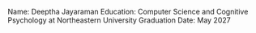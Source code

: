 Name: Deeptha Jayaraman
Education: Computer Science and Cognitive Psychology at Northeastern University
Graduation Date: May 2027